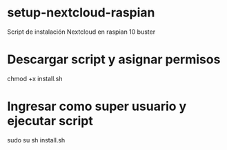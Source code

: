 # setup-nextcloud-raspian
Script de instalación Nextcloud en raspian 10 buster

# Descargar script y asignar permisos
chmod +x install.sh

# Ingresar como super usuario y ejecutar script
sudo su
sh install.sh
